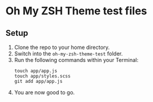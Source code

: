 # Oh My ZSH Theme test files

## Setup

1. Clone the repo to your home directory.
2. Switch into the `oh-my-zsh-theme-test` folder.
3. Run the following commands within your Terminal:
    ```
    touch app/app.js
    touch app/styles.scss
    git add app/app.js
    ```
4. You are now good to go.
